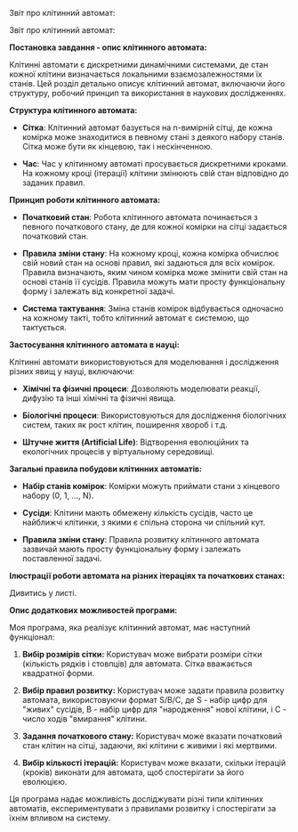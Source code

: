 Звіт про клітинний автомат:

Звіт про клітинний автомат:

**Постановка завдання - опис клітинного автомата:**

Клітинні автомати є дискретними динамічними системами, де стан кожної клітини визначається локальними взаємозалежностями їх станів. Цей розділ детально описує клітинний автомат, включаючи його структуру, робочий принцип та використання в наукових дослідженнях.

**Структура клітинного автомата:**

- **Сітка**: Клітинний автомат базується на n-вимірній сітці, де кожна комірка може знаходитися в певному стані з деякого набору станів. Сітка може бути як кінцевою, так і нескінченною.

- **Час**: Час у клітинному автоматі просувається дискретними кроками. На кожному кроці (ітерації) клітини змінюють свій стан відповідно до заданих правил.

**Принцип роботи клітинного автомата:**

- **Початковий стан**: Робота клітинного автомата починається з певного початкового стану, де для кожної комірки на сітці задається початковий стан.

- **Правила зміни стану**: На кожному кроці, кожна комірка обчислює свій новий стан на основі правил, які задаються для всіх комірок. Правила визначають, яким чином комірка може змінити свій стан на основі станів її сусідів. Правила можуть мати просту функціональну форму і залежать від конкретної задачі.

- **Система тактування**: Зміна станів комірок відбувається одночасно на кожному такті, тобто клітинний автомат є системою, що тактується.

**Застосування клітинного автомата в науці:**

Клітинні автомати використовуються для моделювання і дослідження різних явищ у науці, включаючи:

- **Хімічні та фізичні процеси**: Дозволяють моделювати реакції, дифузію та інші хімічні та фізичні явища.

- **Біологічні процеси**: Використовуються для дослідження біологічних систем, таких як рост клітин, поширення хвороб і т.д.

- **Штучне життя (Artificial Life)**: Відтворення еволюційних та екологічних процесів у віртуальному середовищі.

**Загальні правила побудови клітинних автоматів:**

- **Набір станів комірок**: Комірки можуть приймати стани з кінцевого набору (0, 1, ..., N).

- **Сусіди**: Клітини мають обмежену кількість сусідів, часто це найближчі клітинки, з якими є спільна сторона чи спільний кут.

- **Правила зміни стану**: Правила розвитку клітинного автомата зазвичай мають просту функціональну форму і залежать поставленної задачі.

**Ілюстрації роботи автомата на різних ітераціях та початкових станах:**

Дивитись у листі.

**Опис додаткових можливостей програми:**

Моя програма, яка реалізує клітинний автомат, має наступний функціонал:

1. **Вибір розмірів сітки:** Користувач може вибрати розміри сітки (кількість рядків і стовпців) для автомата.
Сітка вважається квадратної форми.

2. **Вибір правил розвитку:** Користувач може задати правила розвитку автомата, використовуючи формат S/B/C, де S - набір цифр для "живих" сусідів, B - набір цифр для "народження" нової клітини, і C - число ходів "вмирання" клітини.

3. **Задання початкового стану:** Користувач може вказати початковий стан клітин на сітці, задаючи, які клітини є живими і які мертвими.

4. **Вибір кількості ітерацій:** Користувач може вказати, скільки ітерацій (кроків) виконати для автомата, щоб спостерігати за його еволюцією.

Ця програма надає можливість досліджувати різні типи клітинних автоматів, експериментувати з правилами розвитку і спостерігати за їхнім впливом на систему.